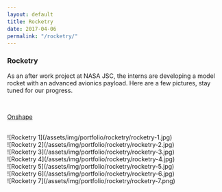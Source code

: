 ```yaml
---
layout: default
title: Rocketry
date: 2017-04-06
permalink: "/rocketry/"
---
```


<section class="portfolio-page" style="background-image: url(/assets/img/portfolio/rocketry/background.jpg);">

<div class="portfolio-content" markdown="1">

### Rocketry

As an after work project at NASA JSC, the interns are developing a model rocket with an advanced avionics payload. Here are a few pictures, stay tuned for our progress.

<br>

[Onshape](https://cad.onshape.com/documents/adb43eb78a07dba701e06bab/w/d7c83f208011129520ce11ed/e/ddaf249dd62ee58aeb24948d)

<br>
![Rocketry 1](/assets/img/portfolio/rocketry/rocketry-1.jpg)
<br>
![Rocketry 2](/assets/img/portfolio/rocketry/rocketry-2.jpg)
<br>
![Rocketry 3](/assets/img/portfolio/rocketry/rocketry-3.jpg)
<br>
![Rocketry 4](/assets/img/portfolio/rocketry/rocketry-4.jpg)
<br>
![Rocketry 5](/assets/img/portfolio/rocketry/rocketry-5.jpg)
<br>
![Rocketry 6](/assets/img/portfolio/rocketry/rocketry-6.jpg)
<br>
![Rocketry 7](/assets/img/portfolio/rocketry/rocketry-7.png)

</div>

</section>
